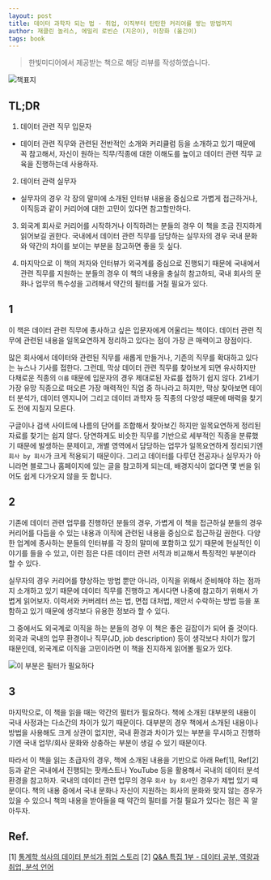 ```yaml
---
layout: post
title: 데이터 과학자 되는 법 - 취업, 이직부터 탄탄한 커리어를 쌓는 방법까지
author: 재클린 놀리스, 에밀리 로빈슨 (지은이), 이창화 (옮긴이)
tags: book
---
```


> 한빛미디어에서 제공받는 책으로 해당 리뷰를 작성하였습니다.

![책표지]({{site.baseurl}}/images/20211220/01.jpg)

## TL;DR

1. 데이터 관련 직무 입문자

- 데이터 관련 직무와 관련된 전반적인 소개와 커리큘럼 등을 소개하고 있기 때문에 꼭 참고해서, 자신이 원하는 직무/직종에 대한 이해도를 높이고 데이터 관련 직무 교육을 진행하는데 사용하자.

2. 데이터 관력 실무자

- 실무자의 경우 각 장의 말미에 소개된 인터뷰 내용을 중심으로 가볍게 접근하거나, 이직등과 같이 커리어에 대한 고민이 있다면 참고할만하다.

3. 외국계 회사로 커리어를 시작하거나 이직하려는 분들의 경우 이 책을 조금 진지하게 읽어보길 권한다. 국내에서 데이터 관련 직무를 담당하는 실무자의 경우 국내 문화와 약간의 차이를 보이는 부분을 참고하면 좋을 듯 싶다.

4. 마지막으로 이 책의 저자와 인터뷰가 외국계를 중심으로 진행되기 때문에 국내에서 관련 직무를 지원하는 분들의 경우 이 책의 내용을 충실히 참고하되, 국내 회사의 문화나 업무의 특수성을 고려해서 약간의 필터를 거칠 필요가 있다.

## 1

이 책은 데이터 관련 직무에 종사하고 싶은 입문자에게 어울리는 책이다. 데이터 관련 직무에 관련된 내용을 일목요연하게 정리하고 있다는 점이 가장 큰 매력이고 장점이다.

많은 회사에서 데이터와 관련된 직무를 새롭게 만들거나, 기존의 직무를 확대하고 있다는 뉴스나 기사를 접한다. 그런데, 막상 데이터 관련 직무를 찾아보게 되면 유사하지만 다채로운 직종의 `이름` 때문에 입문자의 경우 제대로된 자료를 접하기 쉽지 않다. 21세기 가장 유망 직종으로 떠오른 가장 매력적인 직업 중 하나라고 하지만, 막상 찾아보면 데이터 분석가, 데이터 엔지니어 그리고 데이터 과학자 등 직종의 다양성 때문에 매력을 찾기도 전에 지칠지 모른다.

구글이나 검색 사이트에 나름의 단어를 조합해서 찾아보긴 하지만 일목요연하게 정리된 자료를 찾기는 쉽지 않다. 당연하게도 비슷한 직무를 기반으로 세부적인 직종을 분류했기 때문에 발생하는 문제이고, 개별 영역에서 담당하는 업무가 일목요연하게 정리되기엔 `회사 by 회사`가 크게 적용되기 때문이다. 그리고 데이터를 다루던 전공자나 실무자가 아니라면 블로그나 홈페이지에 있는 글을 참고하게 되는데, 배경지식이 없다면 몇 번을 읽어도 쉽게 다가오지 않을 듯 합니다.

## 2

기존에 데이터 관련 업무를 진행하던 분들의 경우, 가볍게 이 책을 접근하실 분들의 경우 커리어를 다듬을 수 있는 내용과 이직에 관련된 내용을 중심으로 접근하길 권한다. 다양한 업계에 종사하는 분들의 인터뷰를 각 장의 말미에 포함하고 있기 때문에 현실적인 이야기를 들을 수 있고, 이런 점은 다른 데이터 관련 서적과 비교해서 특징적인 부분이라 할 수 있다.

실무자의 경우 커리어를 향상하는 방법 뿐만 아니라, 이직을 위해서 준비해야 하는 점까지 소개하고 있기 때문에 데이터 직무를 진행하고 계시다면 나중에 참고하기 위해서 가볍게 읽어보자. 이력서와 커버레터 쓰는 법, 면접 대처법, 제안서 수락하는 방법 등을 포함하고 있기 때문에 생각보다 유용한 정보라 할 수 있다.

그 중에서도 외국계로 이직을 하는 분들의 경우 이 책은 좋은 길잡이가 되어 줄 것이다. 외국과 국내의 업무 환경이나 직무(JD, job description) 등이 생각보다 차이가 많기 때문인데, 외국계로 이직을 고민이라면 이 책을 진지하게 읽어볼 필요가 있다.

![이 부분은 필터가 필요하다]({{site.baseurl}}/images/20211220/02.jpg)

## 3

마지막으로, 이 책을 읽을 때는 약간의 필터가 필요하다. 책에 소개된 대부분의 내용이 국내 사정과는 다소간의 차이가 있기 때문이다. 대부분의 경우 책에서 소개된 내용이나 방법을 사용해도 크게 상관이 없지만, 국내 환경과 차이가 있는 부분을 무시하고 진행하기엔 국내 업무/회사 문화와 상충하는 부분이 생길 수 있기 때문이다.

따라서 이 책을 읽는 초급자의 경우, 책에 소개된 내용을 기반으로 아래 Ref[1], Ref[2] 등과 같은 국내에서 진행되는 팟캐스트나 YouTube 등을 활용해서 국내의 데이터 분석 환경을 참고하자. 국내의 데이터 관련 업무의 경우 `회사 by 회사`인 경우가 제법 있기 때문이다. 책의 내용 중에서 국내 문화나 자신이 지원하는 회사의 문화와 맞지 않는 경우가 있을 수 있으니 책의 내용을 받아들을 때 약간의 필터를 거칠 필요가 있다는 점은 꼭 알아두자.

## Ref.

[1] [통계학 석사의 데이터 분석가 취업 스토리](https://podcasts.apple.com/kr/podcast/%EB%8D%B0%EC%9D%B4%ED%84%B0%ED%99%80%EB%A6%AD/id1460523791?i=1000477922780)
[2] [Q&A 특집 1부 - 데이터 공부, 역량과 취업, 분석 언어](https://podcasts.apple.com/kr/podcast/%EB%8D%B0%EC%9D%B4%ED%84%B0%ED%99%80%EB%A6%AD/id1460523791?i=1000504199182)
